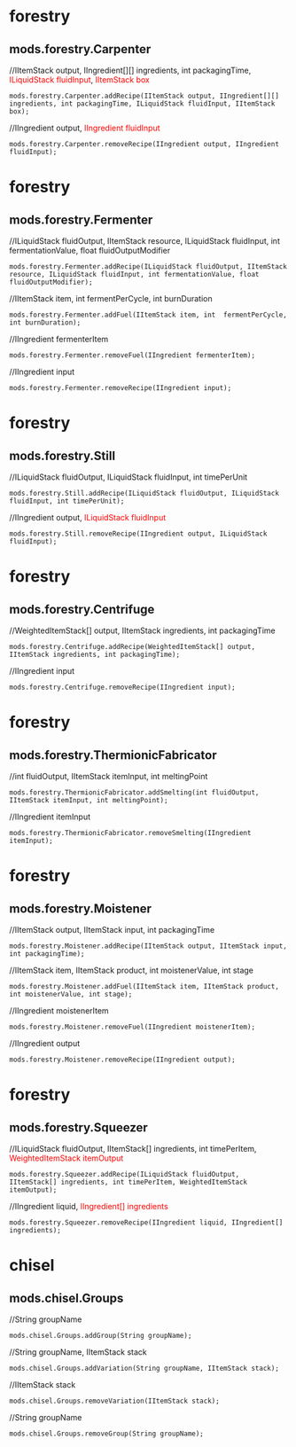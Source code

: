# forestry
## mods.forestry.Carpenter

//IItemStack output, IIngredient[][] ingredients, int packagingTime, <span style="color:red">ILiquidStack fluidInput</span>, <span style="color:red">IItemStack box</span>

```mods.forestry.Carpenter.addRecipe(IItemStack output, IIngredient[][] ingredients, int packagingTime, ILiquidStack fluidInput, IItemStack box);```

//IIngredient output, <span style="color:red">IIngredient fluidInput</span>

```mods.forestry.Carpenter.removeRecipe(IIngredient output, IIngredient fluidInput);```

# forestry
## mods.forestry.Fermenter

//ILiquidStack fluidOutput, IItemStack resource, ILiquidStack fluidInput, int fermentationValue, float fluidOutputModifier

```mods.forestry.Fermenter.addRecipe(ILiquidStack fluidOutput, IItemStack resource, ILiquidStack fluidInput, int fermentationValue, float fluidOutputModifier);```

//IItemStack item, int  fermentPerCycle, int burnDuration

```mods.forestry.Fermenter.addFuel(IItemStack item, int  fermentPerCycle, int burnDuration);```

//IIngredient fermenterItem

```mods.forestry.Fermenter.removeFuel(IIngredient fermenterItem);```

//IIngredient input

```mods.forestry.Fermenter.removeRecipe(IIngredient input);```

# forestry
## mods.forestry.Still

//ILiquidStack fluidOutput, ILiquidStack fluidInput, int timePerUnit

```mods.forestry.Still.addRecipe(ILiquidStack fluidOutput, ILiquidStack fluidInput, int timePerUnit);```

//IIngredient output, <span style="color:red">ILiquidStack fluidInput</span>

```mods.forestry.Still.removeRecipe(IIngredient output, ILiquidStack fluidInput);```

# forestry
## mods.forestry.Centrifuge

//WeightedItemStack[] output, IItemStack ingredients, int packagingTime

```mods.forestry.Centrifuge.addRecipe(WeightedItemStack[] output, IItemStack ingredients, int packagingTime);```

//IIngredient input

```mods.forestry.Centrifuge.removeRecipe(IIngredient input);```

# forestry
## mods.forestry.ThermionicFabricator

//int fluidOutput, IItemStack itemInput, int meltingPoint

```mods.forestry.ThermionicFabricator.addSmelting(int fluidOutput, IItemStack itemInput, int meltingPoint);```

//IIngredient itemInput

```mods.forestry.ThermionicFabricator.removeSmelting(IIngredient itemInput);```

# forestry
## mods.forestry.Moistener

//IItemStack output, IItemStack input, int packagingTime

```mods.forestry.Moistener.addRecipe(IItemStack output, IItemStack input, int packagingTime);```

//IItemStack item, IItemStack product, int moistenerValue, int stage

```mods.forestry.Moistener.addFuel(IItemStack item, IItemStack product, int moistenerValue, int stage);```

//IIngredient moistenerItem

```mods.forestry.Moistener.removeFuel(IIngredient moistenerItem);```

//IIngredient output

```mods.forestry.Moistener.removeRecipe(IIngredient output);```

# forestry
## mods.forestry.Squeezer

//ILiquidStack fluidOutput, IItemStack[] ingredients, int timePerItem, <span style="color:red">WeightedItemStack itemOutput</span>

```mods.forestry.Squeezer.addRecipe(ILiquidStack fluidOutput, IItemStack[] ingredients, int timePerItem, WeightedItemStack itemOutput);```

//IIngredient liquid, <span style="color:red">IIngredient[] ingredients</span>

```mods.forestry.Squeezer.removeRecipe(IIngredient liquid, IIngredient[] ingredients);```

# chisel
## mods.chisel.Groups

//String groupName

```mods.chisel.Groups.addGroup(String groupName);```

//String groupName, IItemStack stack

```mods.chisel.Groups.addVariation(String groupName, IItemStack stack);```

//IItemStack stack

```mods.chisel.Groups.removeVariation(IItemStack stack);```

//String groupName

```mods.chisel.Groups.removeGroup(String groupName);```

